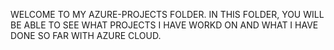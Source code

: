 WELCOME TO MY AZURE-PROJECTS FOLDER. IN THIS FOLDER, YOU WILL BE ABLE TO SEE WHAT PROJECTS I HAVE WORKD ON AND WHAT I HAVE DONE SO FAR WITH AZURE CLOUD.
